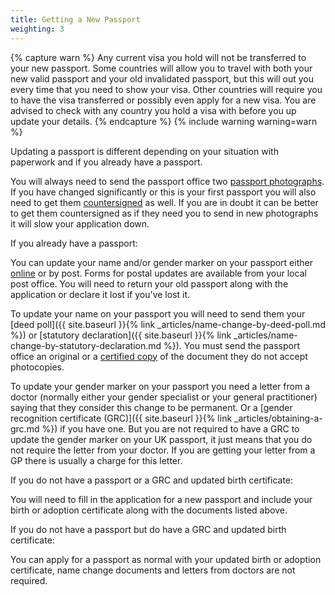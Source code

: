 ```yaml
---
title: Getting a New Passport
weighting: 3
---
```


{% capture warn %}
Any current visa you hold will not be transferred to your new passport. Some countries will allow you to travel with both your new valid passport and your old invalidated passport, but this will out you every time that you need to show your visa. Other countries will require you to have the visa transferred or possibly even apply for a new visa. You are advised to check with any country you hold a visa with before you up update your details.
{% endcapture %}
{% include warning warning=warn %}

Updating a passport is different depending on your situation with paperwork and if you already have a passport.

You will always need to send the passport office two [passport photographs](https://www.gov.uk/photos-for-passports). If you have changed significantly or this is your first passport you will also need to get them [countersigned](https://www.gov.uk/countersigning-passport-applications) as well. If you are in doubt it can be better to get them countersigned as if they need you to send in new photographs it will slow your application down. 

If you already have a passport:

You can update your name and/or gender marker on your passport either [online](https://www.gov.uk/apply-renew-passport) or by post. Forms for postal updates are available from your local post office. You will need to return your old passport along with the application or declare it lost if you've lost it. 

To update your name on your passport you will need to send them your [deed poll]({{ site.baseurl }}{% link _articles/name-change-by-deed-poll.md %}) or [statutory declaration]({{ site.baseurl }}{% link _articles/name-change-by-statutory-declaration.md %}). You must send the passport office an original or a [certified copy](https://www.gov.uk/certifying-a-document) of the document they do not accept photocopies. 

To update your gender marker on your passport you need a letter from a doctor (normally either your gender specialist or your general practitioner) saying that they consider this change to be permanent. Or a [gender recognition certificate (GRC)]({{ site.baseurl }}{% link _articles/obtaining-a-grc.md %}) if you have one. But you are not required to have a GRC to update the gender marker on your UK passport, it just means that you do not require the letter from your doctor. If you are getting your letter from a GP there is usually a charge for this letter.

If you do not have a passport or a GRC and updated birth certificate:

You will need to fill in the application for a new passport and include your birth or adoption certificate along with the documents listed above.

If you do not have a passport but do have a GRC and updated birth certificate:

You can apply for a passport as normal with your updated birth or adoption certificate, name change documents and letters from doctors are not required.